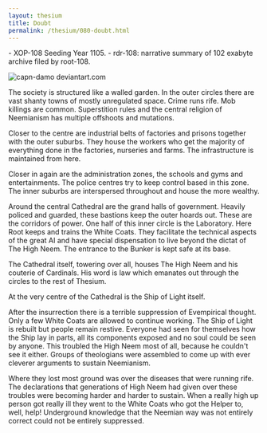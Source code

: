 ```yaml
---
layout: thesium
title: Doubt
permalink: /thesium/080-doubt.html
---
```


<div class="data">
- XOP-108 Seeding Year 1105.
- rdr-108: narrative summary of 102 exabyte archive filed by root-108.  
</div>

![capn-damo deviantart.com](https://images-wixmp-ed30a86b8c4ca887773594c2.wixmp.com/f/87157177-c2fc-4877-91ea-2841f6f9bd16/dct62cw-9c7f5dfb-a56b-408f-933c-a60f3cbfab51.jpg?token=eyJ0eXAiOiJKV1QiLCJhbGciOiJIUzI1NiJ9.eyJzdWIiOiJ1cm46YXBwOjdlMGQxODg5ODIyNjQzNzNhNWYwZDQxNWVhMGQyNmUwIiwiaXNzIjoidXJuOmFwcDo3ZTBkMTg4OTgyMjY0MzczYTVmMGQ0MTVlYTBkMjZlMCIsIm9iaiI6W1t7InBhdGgiOiJcL2ZcLzg3MTU3MTc3LWMyZmMtNDg3Ny05MWVhLTI4NDFmNmY5YmQxNlwvZGN0NjJjdy05YzdmNWRmYi1hNTZiLTQwOGYtOTMzYy1hNjBmM2NiZmFiNTEuanBnIn1dXSwiYXVkIjpbInVybjpzZXJ2aWNlOmZpbGUuZG93bmxvYWQiXX0.6QU4rUWAQJ0a8ZJEc5rkx90DeP3mXK55nsRPHCeDypQ)

The society is structured like a walled garden. In the outer circles there are
vast shanty towns of mostly unregulated space. Crime runs rife. Mob killings
are common. Superstition rules and the central religion of Neemianism has
multiple offshoots and mutations.

Closer to the centre are industrial belts of factories and prisons together
with the outer suburbs. They house the workers who get the majority of
everything done in the factories, nurseries and farms. The infrastructure is
maintained from here.

Closer in again are the administration zones, the schools and gyms and
entertainments. The police centres try to keep control based in this zone. The
inner suburbs are interspersed throughout and house the more wealthy. 

Around the central Cathedral are the grand halls of government. Heavily policed
and guarded, these bastions keep the outer hoards out. These are the corridors
of power. One half of this inner circle is the Laboratory. Here Root keeps and
trains the White Coats. They facilitate the technical aspects of the great AI
and have special dispensation to live beyond the dictat of The High Neem. The
entrance to the Bunker is kept safe at its base.

The Cathedral itself, towering over all, houses The High Neem and his couterie
of Cardinals. His word is law which emanates out through the circles to the
rest of Thesium.

At the very centre of the Cathedral is the Ship of Light itself.

After the insurrection there is a terrible suppression of Evempirical thought.
Only a few White Coats are allowed to continue working. The Ship of Light is
rebuilt but people remain restive. Everyone had seen for themselves how the
Ship lay in parts, all its components exposed and no soul could be seen by
anyone. This troubled the High Neem most of all, because he couldn't see it
either. Groups of theologians were assembled to come up with ever cleverer
arguments to sustain Neemianism.

Where they lost most ground was over the diseases that were running rife. The
declarations that generations of High Neem had given over these troubles were
becoming harder and harder to sustain. When a really high up person got really
ill they went to the White Coats who got the Helper to, well, help! Underground
knowledge that the Neemian way was not entirely correct could not be entirely
suppressed.
